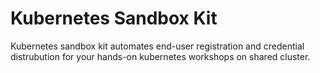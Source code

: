 # Kubernetes Sandbox Kit

Kubernetes sandbox kit automates end-user registration and credential distrubution for your hands-on kubernetes workshops on shared cluster.